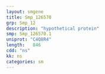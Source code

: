 ```yaml
---
layout: smgene
title: Smp_126570
grp: Smp_12
description: "hypothetical protein"
smp: Smp_126570.1
uniprot: "C4Q8R4"
length:   846
cdd: "ns"
kk: ns
categories: sm
---
```

